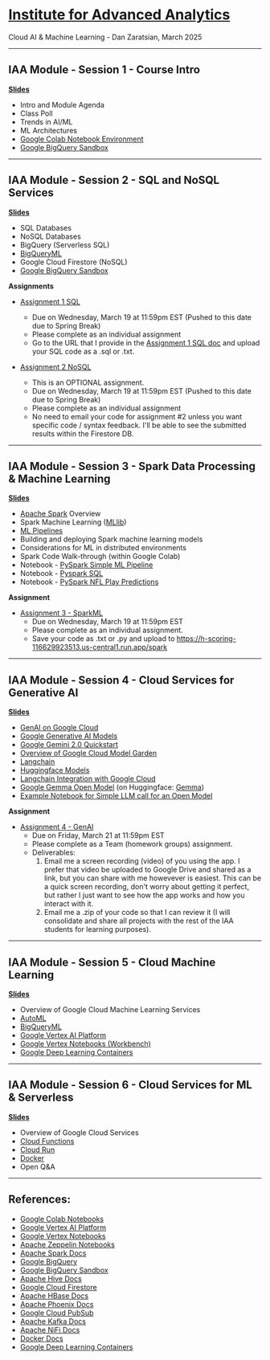 # [Institute for Advanced Analytics](https://analytics.ncsu.edu/)
Cloud AI & Machine Learning - Dan Zaratsian, March 2025


---
## IAA Module - Session 1 - Course Intro

[**Slides**](https://docs.google.com/presentation/d/1CC03MXct8pW9DblZ4i7sICcYlbXg81xgyB1DLtDh_ig/edit?usp=sharing)

* Intro and Module Agenda
* Class Poll
* Trends in AI/ML
* ML Architectures
* [Google Colab Notebook Environment](https://colab.sandbox.google.com/)
* [Google BigQuery Sandbox](https://console.cloud.google.com/bigquery)

---
## IAA Module - Session 2 - SQL and NoSQL Services

[**Slides**](https://docs.google.com/presentation/d/1zB7K2ud91WOKuCENic4WNLz6lSqJ0yUbijYQJ3HbFU0/edit?usp=sharing)

* SQL Databases
* NoSQL Databases
* BigQuery (Serverless SQL)
* [BigQueryML](https://cloud.google.com/bigquery-ml/docs/introduction)
* Google Cloud Firestore (NoSQL)
* [Google BigQuery Sandbox](https://console.cloud.google.com/bigquery)

**Assignments**
* [Assignment 1 SQL](./session_02/Assignment_1_SQL.md)
  - Due on Wednesday, March 19 at 11:59pm EST (Pushed to this date due to Spring Break)
  - Please complete as an individual assignment
  - Go to the URL that I provide in the [Assignment 1 SQL doc](./session_02/Assignment_1_SQL.md) and upload your SQL code as a .sql or .txt.

* [Assignment 2 NoSQL](https://colab.research.google.com/drive/1Fp8OYxF9cyY-WIinV4w4IXOxCIRMW0v3?usp=sharing)
  - This is an OPTIONAL assignment. 
  - Due on Wednesday, March 19 at 11:59pm EST (Pushed to this date due to Spring Break)
  - Please complete as an individual assignment
  - No need to email your code for assignment #2 unless you want specific code / syntax feedback. I'll be able to see the submitted results within the Firestore DB.


---
## IAA Module - Session 3 - Spark Data Processing & Machine Learning

[**Slides**](https://docs.google.com/presentation/d/1JG4nMPv1ryovSpZG62XGS0frzpb0c82EEincZZ7acMU/edit#slide=id.g7167105720_0_348)

* [Apache Spark](https://spark.apache.org/) Overview
* Spark Machine Learning ([MLlib](https://spark.apache.org/docs/latest/ml-guide.html))
* [ML Pipelines](https://spark.apache.org/docs/latest/ml-pipeline.html)
* Building and deploying Spark machine learning models
* Considerations for ML in distributed environments
* Spark Code Walk-through (within Google Colab)
* Notebook - [PySpark Simple ML Pipeline](https://colab.research.google.com/drive/1J1KDnUp694H4C-jYYSks-Sj84tQJgxpe?authuser=1#scrollTo=5-7vRh7EGS30)
* Notebook - [Pyspark SQL](https://colab.research.google.com/drive/1WLCZw3Ef57dKfW1cMZQIuI6NT1ZYym-l?authuser=1#scrollTo=upqpisH2IoMy)
* Notebook - [PySpark NFL Play Predictions](https://colab.research.google.com/drive/1MeES47R-35fiKsOOdXQlu2YD4bFp5qj1?authuser=1#scrollTo=8gAjWzfss5nB)

**Assignment**
* [Assignment 3 - SparkML](https://colab.research.google.com/drive/1AVRfN0SUVBiX5V7YpaMyn4BFu4dmr3Ht?usp=sharing)
  - Due on Wednesday, March 19 at 11:59pm EST
  - Please complete as an individual assignment.
  - Save your code as .txt or .py and upload to https://h-scoring-116629923513.us-central1.run.app/spark

---
## IAA Module - Session 4 - Cloud Services for Generative AI

[**Slides**](https://docs.google.com/presentation/d/1tMwEf6bC5CYKCqaFMnJvEAVhoVe8rNujV_OelGFInuA/edit?usp=sharing)

* [GenAI on Google Cloud](https://cloud.google.com/vertex-ai/generative-ai/docs/learn/overview)
* [Google Generative AI Models](https://cloud.google.com/vertex-ai/generative-ai/docs/learn/models)
* [Google Gemini 2.0 Quickstart](https://cloud.google.com/vertex-ai/generative-ai/docs/gemini-v2)
* [Overview of Google Cloud Model Garden](https://cloud.google.com/vertex-ai/generative-ai/docs/model-garden/explore-models)
* [Langchain](https://python.langchain.com/docs/get_started/introduction)
* [Huggingface Models](https://huggingface.co/models)
* [Langchain Integration with Google Cloud](https://python.langchain.com/docs/integrations/platforms/google)
* [Google Gemma Open Model](https://ai.google.dev/gemma) (on Huggingface: [Gemma](https://huggingface.co/google))
* [Example Notebook for Simple LLM call for an Open Model](https://colab.research.google.com/drive/10im09lf9BuZI67lIvbmLDNg8tH9HfPpK?usp=sharing)

**Assignment**
* [Assignment 4 - GenAI](./session_04/genai_assignment.md)
  - Due on Friday, March 21 at 11:59pm EST
  - Please complete as a Team (homework groups) assignment.
  - Deliverables:
    1. Email me a screen recording (video) of you using the app. I prefer that video be uploaded to Google Drive and shared as a link, but you can share with me howevever is easiest. This can be a quick screen recording, don't worry about getting it perfect, but rather I just want to see how the app works and how you interact with it. 
    2. Email me a .zip of your code so that I can review it (I will consolidate and share all projects with the rest of the IAA students for learning purposes). 

---
## IAA Module - Session 5 - Cloud Machine Learning

[**Slides**](https://docs.google.com/presentation/d/11Eu-KjMMDK98c_bMu4qhPhCL4j1wyeOVMiB9bJFONQM/)

* Overview of Google Cloud Machine Learning Services
* [AutoML](https://cloud.google.com/automl)
* [BigQueryML](https://cloud.google.com/bigquery-ml/docs/introduction)
* [Google Vertex AI Platform](https://cloud.google.com/vertex-ai/docs/start/introduction-unified-platform)
* [Google Vertex Notebooks (Workbench)](https://cloud.google.com/vertex-ai/docs/workbench/introduction)
* [Google Deep Learning Containers](https://cloud.google.com/deep-learning-containers/docs/choosing-container)

---
## IAA Module - Session 6 - Cloud Services for ML & Serverless

[**Slides**]()

* Overview of Google Cloud Services
* [Cloud Functions](https://cloud.google.com/functions)
* [Cloud Run](https://cloud.google.com/run)
* [Docker](https://docs.docker.com/)
* Open Q&A

---

## References:

* [Google Colab Notebooks](https://colab.sandbox.google.com)
* [Google Vertex AI Platform](https://cloud.google.com/vertex-ai/docs/start/introduction-unified-platform)
* [Google Vertex Notebooks](https://cloud.google.com/vertex-ai/docs/workbench/notebook-solution)
* [Apache Zeppelin Notebooks](https://zeppelin.apache.org/)
* [Apache Spark Docs](https://spark.apache.org/docs/latest/)
* [Google BigQuery](https://cloud.google.com/bigquery/what-is-bigquery)
* [Google BigQuery Sandbox](https://console.cloud.google.com/bigquery)
* [Apache Hive Docs](https://cwiki.apache.org/confluence/display/Hive/GettingStarted)
* [Google Cloud Firestore](https://cloud.google.com/firestore/docs)
* [Apache HBase Docs](https://hbase.apache.org/book.html)
* [Apache Phoenix Docs](https://phoenix.apache.org/)
* [Google Cloud PubSub](https://cloud.google.com/pubsub/docs/concepts)
* [Apache Kafka Docs](https://kafka.apache.org/20/documentation.html)
* [Apache NiFi Docs](https://nifi.apache.org/docs.html)
* [Docker Docs](https://docs.docker.com/)
* [Google Deep Learning Containers](https://cloud.google.com/deep-learning-containers/docs/choosing-container)
